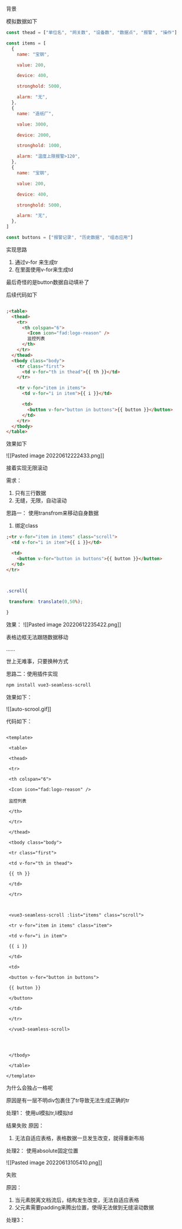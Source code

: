 背景



模拟数据如下

```js
const thead = ["单位名", "网关数", "设备数", "数据点", "报警", "操作"]

const items = [
  {
    name: "宝钢",

    value: 200,

    device: 400,

    stronghold: 5000,

    alarm: "无",
  },
  {
    name: "造纸厂",

    value: 3000,

    device: 2000,

    stronghold: 1000,

    alarm: "温度上限报警>120",
  },
  {
    name: "宝钢",

    value: 200,

    device: 400,

    stronghold: 5000,

    alarm: "无",
  },
]

const buttons = ["报警记录", "历史数据", "组态应用"]


```
实现思路
1. 通过v-for 来生成tr
2. 在里面使用v-for来生成td


最后奇怪的是button数据自动填补了




后续代码如下

```html

;<table>
  <thead>
    <tr>
      <th colspan="6">
        <Icon icon="fad:logo-reason" />
        监控列表
      </th>
    </tr>
  </thead>
  <tbody class="body">
    <tr class="first">
      <td v-for="th in thead">{{ th }}</td>
    </tr>

    <tr v-for="item in items">
      <td v-for="i in item">{{ i }}</td>

      <td>
        <button v-for="button in buttons">{{ button }}</button>
      </td>
    </tr>
  </tbody>
</table>

```


效果如下

![[Pasted image 20220612222433.png]]


接着实现无限滚动

需求：
1. 只有三行数据
2. 无缝，无限，自动滚动





思路一：
使用transfrom来移动自身数据

1. 绑定class
```html
;<tr v-for="item in items" class="scroll">
  <td v-for="i in item">{{ i }}</td>

  <td>
    <button v-for="button in buttons">{{ button }}</button>
  </td>
</tr>

```

```css
  

.scroll{

 transform: translate(0,50%);

}

```


效果：
![[Pasted image 20220612235422.png]]


表格边框无法跟随数据移动


……


世上无难事，只要换种方式

思路二：使用插件实现

```sh
npm install vue3-seamless-scroll
```




效果如下：

![[auto-scrool.gif]]

代码如下：

```vue

<template>

 <table>

 <thead>

 <tr>

 <th colspan="6">

 <Icon icon="fad:logo-reason" />

 监控列表

 </th>

 </tr>

 </thead>

 <tbody class="body">

 <tr class="first">

 <td v-for="th in thead">

 {{ th }}

 </td>

 </tr>

  

 <vue3-seamless-scroll :list="items" class="scroll">

 <tr v-for="item in items" class="item">

 <td v-for="i in item">

 {{ i }}

 </td>

 <td>

 <button v-for="button in buttons">

 {{ button }}

 </button>

 </td>

 </tr>

 </vue3-seamless-scroll>

  
  

 </tbody>

 </table>

</template>
```

为什么会独占一格呢


原因是有一层不明div包裹住了tr导致无法生成正确的tr


处理1：
使用ul模拟tr,li模拟td

结果失败
原因：
1. 无法自适应表格，表格数据一旦发生改变，就得重新布局



处理2：
使用absolute固定位置

![[Pasted image 20220613105410.png]]




失败

原因：
1. 当元素脱离文档流后，结构发生改变，无法自适应表格
2. 父元素需要padding来腾出位置，使得无法做到无缝滚动数据


处理3：






